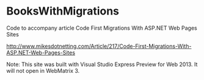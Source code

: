 BooksWithMigrations
=====================

Code to accompany article Code First Migrations With ASP.NET Web Pages Sites

http://www.mikesdotnetting.com/Article/217/Code-First-Migrations-With-ASP.NET-Web-Pages-Sites

Note: This site was built with Visual Studio Express Preview for Web 2013. It will not open in WebMatrix 3. 
